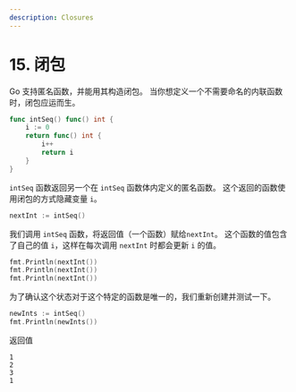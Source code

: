 ```yaml
---
description: Closures
---
```


# 15. 闭包

Go 支持匿名函数，并能用其构造闭包。 当你想定义一个不需要命名的内联函数时，闭包应运而生。

```go
func intSeq() func() int {
    i := 0
    return func() int {
        i++
        return i
    }
}
```

`intSeq` 函数返回另一个在 `intSeq` 函数体内定义的匿名函数。 这个返回的函数使用闭包的方式隐藏变量 `i`。

```go
nextInt := intSeq()
```

我们调用 `intSeq` 函数，将返回值（一个函数）赋给`nextInt`。 这个函数的值包含了自己的值 `i`，这样在每次调用 `nextInt` 时都会更新 `i` 的值。

```go
fmt.Println(nextInt())
fmt.Println(nextInt())
fmt.Println(nextInt())
```

为了确认这个状态对于这个特定的函数是唯一的，我们重新创建并测试一下。

```go
newInts := intSeq()
fmt.Println(newInts())
```

返回值

```shell
1
2
3
1
```
